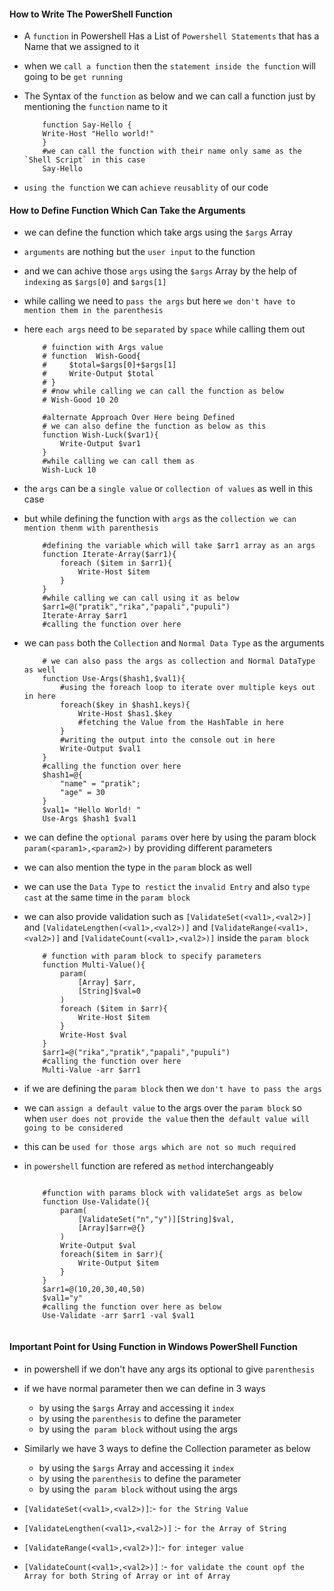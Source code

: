 #### How to Write The PowerShell Function  #####

- A `function` in Powershell Has a  List of `Powershell Statements` that has a Name  that we assigned to it 
- when we `call a function` then the `statement inside the function` will going to be `get running`
- The Syntax of the `function` as below  and  we can call a function just by mentioning the `function` name to it 
    
    ```
        function Say-Hello {
        Write-Host "Hello world!"
        }
        #we can call the function with their name only same as the `Shell Script` in this case
        Say-Hello
    ```
- `using the function` we can `achieve` `reusablity` of our code

#### How to Define  Function  Which Can Take the Arguments 

- we can define the function which take args using the `$args` Array 
- `arguments` are nothing but the `user input` to the function 
- and we can achive those `args` using the `$args` Array by the help of `indexing` as `$args[0]` and `$args[1]`
- while calling we need to `pass the args` but here `we don't have to mention them in the parenthesis`
- here `each args` need to be `separated` by `space` while calling them out

    ```
        # fuinction with Args value
        # function  Wish-Good{
        #     $total=$args[0]+$args[1]
        #     Write-Output $total
        # }
        # #now while calling we can call the function as below
        # Wish-Good 10 20

        #alternate Approach Over Here being Defined 
        # we can also define the function as below as this 
        function Wish-Luck($var1){
            Write-Output $var1
        }
        #while calling we can call them as 
        Wish-Luck 10
    ```


- the `args` can be a `single value` or `collection of values` as well in this case 
- but while defining the function with `args` as the `collection we can mention thenm with parenthesis`

    ```
        #defining the variable which will take $arr1 array as an args
        function Iterate-Array($arr1){
            foreach ($item in $arr1){
                Write-Host $item
            }
        }
        #while calling we can call using it as below 
        $arr1=@("pratik","rika","papali","pupuli")
        Iterate-Array $arr1
        #calling the function over here 

    ```

- we can `pass` both the `Collection` and `Normal Data Type` as the arguments


    ```
        # we can also pass the args as collection and Normal DataType as well 
        function Use-Args($hash1,$val1){
            #using the foreach loop to iterate over multiple keys out in here
            foreach($key in $hash1.keys){
                Write-Host $has1.$key
                #fetching the Value from the HashTable in here 
            }
            #writing the output into the console out in here 
            Write-Output $val1
        }
        #calling the function over here 
        $hash1=@{
            "name" = "pratik";
            "age" = 30 
        }
        $val1= "Hello World! "
        Use-Args $hash1 $val1

    ```


- we can define the `optional params` over here by using the param block `param(<param1>,<param2>)` by providing different parameters
- we can also mention the type in the `param` block as well 
- we can use the `Data Type` to` restict` the `invalid Entry`  and also `type cast` at the same time  in the `param block `
- we can also provide  validation such as `[ValidateSet(<val1>,<val2>)]` and `[ValidateLengthen(<val1>,<val2>)]` and `[ValidateRange(<val1>,<val2>)]` and `[ValidateCount(<val1>,<val2>)]` inside the `param block`

    ```
        # function with param block to specify parameters 
        function Multi-Value(){
            param(
                [Array] $arr,
                [String]$val=0
            )
            foreach ($item in $arr){
                Write-Host $item
            }
            Write-Host $val
        }
        $arr1=@("rika","pratik","papali","pupuli")
        #calling the function over here 
        Multi-Value -arr $arr1 
    ```



- if we are defining the `param block` then we `don't have to pass the args `
- we can `assign a default value` to the args over the `param block` so when `user does not provide the value` then the` default value will going to be considered` 
- this can be `used for those args which are not so much required` 
- in `powershell` function are refered as `method` interchangeably

    ```
    
        #function with params block with validateSet args as below 
        function Use-Validate(){
            param(
                [ValidateSet("n","y")][String]$val,
                [Array]$arr=@{}
            )
            Write-Output $val
            foreach($item in $arr){
                Write-Output $item
            }
        }
        $arr1=@(10,20,30,40,50)
        $val1="y"
        #calling the function over here as below
        Use-Validate -arr $arr1 -val $val1


    ```



#### Important Point for Using Function in Windows PowerShell Function

- in powershell if we don't have any args its optional to give `parenthesis`
- if we have normal parameter then we can define in 3 ways 
  - by using the `$args` Array and accessing it `index`
  - by using the `parenthesis` to define the parameter
  - by using the` param block` without using the args 
- Similarly we have 3 ways to define the Collection parameter as below 
  - by using the `$args` Array and accessing it `index`
  - by using the `parenthesis` to define the parameter
  - by using the` param block` without using the args  


- `[ValidateSet(<val1>,<val2>)]`:- `for the String Value`
- `[ValidateLengthen(<val1>,<val2>)]` :- `for the Array of String`
- `[ValidateRange(<val1>,<val2>)]`:- `for integer value`
- `[ValidateCount(<val1>,<val2>)]` :- `for validate the count opf the Array for both String of Array or int of Array`
